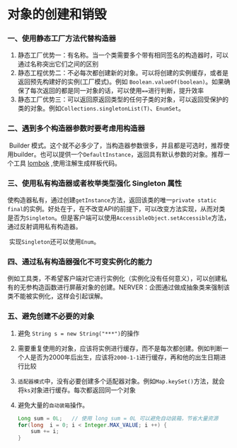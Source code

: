 # 对象的创建和销毁

### 一、使用静态工厂方法代替构造器

1. 静态工厂优势一：有名称。当一个类需要多个带有相同签名的构造器时，可以通过名称突出它们之间的区别
2. 静态工程优势二：不必每次都创建新的对象。可以将创建的实例缓存，或者是返回预先构建好的实例(工厂模式)。例如 `Boolean.valueOf(boolean)`。如果确保了每次返回的都是同一对象的话，可以使用`==`进行判断，提升效率
3. 静态工厂优势三：可以返回原返回类型的任何子类的对象，可以返回受保护的类的对象。例如`Collections.singletonList(T)`、`EnumSet`。

### 二、遇到多个构造器参数时要考虑用构造器

​	Builder 模式。这个就不必多少了，当构造器参数很多，并且都是可选时，推荐使用builder。也可以提供一个`DefaultInstance`，返回具有默认参数的对象。推荐一个工具 [lombok](https://www.projectlombok.org/) ,使用注解生成样板代码。

###  三、使用私有构造器或者枚举类型强化 Singleton 属性

​	使构造器私有，通过创建`getInstance`方法，返回该类的唯一`private static final`的实例。好处在于，在不改变API的前提下，可以改变方法实现，从而对类是否为`Singleton`。但是客户端可以使用`AccessibleObject.setAccessible`方法，通过反射调用私有构造器。

​	实现`Singleton`还可以使用`Enum`。

### 四、通过私有构造器强化不可变实例化的能力

​	例如工具类，不希望客户端对它进行实例化（实例化没有任何意义），可以创建私有的无参构造函数进行屏蔽对象的创建。NERVER：企图通过做成抽象类来强制该类不能被实例化，这样会引起误解。

### 五、避免创建不必要的对象

1. 避免 `String s = new String("***")`的操作

2. 需要重复使用的对象，应该将实例进行缓存，而不是每次都创建。例如判断一个人是否为2000年后出生，应该将`2000-1-1`进行缓存，再和他的出生日期进行比较

3. `适配器模式`中，没有必要创建多个适配器对象。例如`Map.keySet()`方法，就会将`ks`对象进行缓存。每次都返回同一个对象

4. 避免大量的`自动装箱`操作。

   ```java
   Long sum = 0L; 	// 使用 long sum = 0L 可以避免自动装箱，节省大量资源
   for(long  i = 0; i < Integer.MAX_VALUE; i ++) {
       sum += i;
   }
   ```

   

